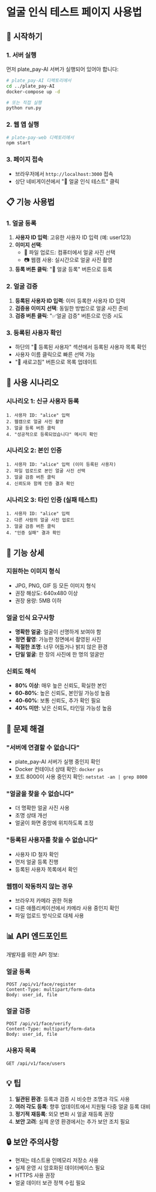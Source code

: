 # 얼굴 인식 테스트 페이지 사용법

## 🚀 시작하기

### 1. 서버 실행
먼저 plate_pay-AI 서버가 실행되어 있어야 합니다:

```bash
# plate_pay-AI 디렉토리에서
cd ../plate_pay-AI
docker-compose up -d

# 또는 직접 실행
python run.py
```

### 2. 웹 앱 실행
```bash
# plate-pay-web 디렉토리에서
npm start
```

### 3. 페이지 접속
- 브라우저에서 `http://localhost:3000` 접속
- 상단 네비게이션에서 "🔐 얼굴 인식 테스트" 클릭

## 📋 기능 사용법

### 1. 얼굴 등록
1. **사용자 ID 입력**: 고유한 사용자 ID 입력 (예: user123)
2. **이미지 선택**: 
   - 📁 파일 업로드: 컴퓨터에서 얼굴 사진 선택
   - 📷 웹캠 사용: 실시간으로 얼굴 사진 촬영
3. **등록 버튼 클릭**: "🔐 얼굴 등록" 버튼으로 등록

### 2. 얼굴 검증
1. **등록된 사용자 ID 입력**: 이미 등록한 사용자 ID 입력
2. **검증용 이미지 선택**: 동일한 방법으로 얼굴 사진 준비
3. **검증 버튼 클릭**: "✅얼굴 검증" 버튼으로 인증 시도

### 3. 등록된 사용자 확인
- 하단의 "👥 등록된 사용자" 섹션에서 등록된 사용자 목록 확인
- 사용자 이름 클릭으로 빠른 선택 가능
- "🔄 새로고침" 버튼으로 목록 업데이트

## 🎯 사용 시나리오

### 시나리오 1: 신규 사용자 등록
```
1. 사용자 ID: "alice" 입력
2. 웹캠으로 얼굴 사진 촬영
3. 얼굴 등록 버튼 클릭
4. "성공적으로 등록되었습니다" 메시지 확인
```

### 시나리오 2: 본인 인증
```
1. 사용자 ID: "alice" 입력 (이미 등록된 사용자)
2. 파일 업로드로 본인 얼굴 사진 선택
3. 얼굴 검증 버튼 클릭
4. 신뢰도와 함께 인증 결과 확인
```

### 시나리오 3: 타인 인증 (실패 테스트)
```
1. 사용자 ID: "alice" 입력
2. 다른 사람의 얼굴 사진 업로드
3. 얼굴 검증 버튼 클릭
4. "인증 실패" 결과 확인
```

## 🔧 기능 상세

### 지원하는 이미지 형식
- JPG, PNG, GIF 등 모든 이미지 형식
- 권장 해상도: 640x480 이상
- 권장 용량: 5MB 이하

### 얼굴 인식 요구사항
- **명확한 얼굴**: 얼굴이 선명하게 보여야 함
- **정면 촬영**: 가능한 정면에서 촬영된 사진
- **적절한 조명**: 너무 어둡거나 밝지 않은 환경
- **단일 얼굴**: 한 장의 사진에 한 명의 얼굴만

### 신뢰도 해석
- **80% 이상**: 매우 높은 신뢰도, 확실한 본인
- **60-80%**: 높은 신뢰도, 본인일 가능성 높음
- **40-60%**: 보통 신뢰도, 추가 확인 필요
- **40% 미만**: 낮은 신뢰도, 타인일 가능성 높음

## 🐛 문제 해결

### "서버에 연결할 수 없습니다"
- plate_pay-AI 서버가 실행 중인지 확인
- Docker 컨테이너 상태 확인: `docker ps`
- 포트 8000이 사용 중인지 확인: `netstat -an | grep 8000`

### "얼굴을 찾을 수 없습니다"
- 더 명확한 얼굴 사진 사용
- 조명 상태 개선
- 얼굴이 화면 중앙에 위치하도록 조정

### "등록된 사용자를 찾을 수 없습니다"
- 사용자 ID 철자 확인
- 먼저 얼굴 등록 진행
- 등록된 사용자 목록에서 확인

### 웹캠이 작동하지 않는 경우
- 브라우저 카메라 권한 허용
- 다른 애플리케이션에서 카메라 사용 중인지 확인
- 파일 업로드 방식으로 대체 사용

## 📊 API 엔드포인트

개발자를 위한 API 정보:

### 얼굴 등록
```
POST /api/v1/face/register
Content-Type: multipart/form-data
Body: user_id, file
```

### 얼굴 검증
```
POST /api/v1/face/verify
Content-Type: multipart/form-data
Body: user_id, file
```

### 사용자 목록
```
GET /api/v1/face/users
```

## 💡 팁

1. **일관된 환경**: 등록과 검증 시 비슷한 조명과 각도 사용
2. **여러 각도 등록**: 향후 업데이트에서 지원될 다중 얼굴 등록 대비
3. **정기적 재등록**: 외모 변화 시 얼굴 재등록 권장
4. **보안 고려**: 실제 운영 환경에서는 추가 보안 조치 필요

## 🔒 보안 주의사항

- 현재는 테스트용 인메모리 저장소 사용
- 실제 운영 시 암호화된 데이터베이스 필요
- HTTPS 사용 권장
- 얼굴 데이터 보관 정책 수립 필요